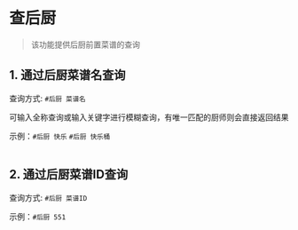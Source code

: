 # 查后厨

> 该功能提供后厨前置菜谱的查询

## 1. 通过后厨菜谱名查询

查询方式: `#后厨 菜谱名`

可输入全称查询或输入关键字进行模糊查询，有唯一匹配的厨师则会直接返回结果

示例：`#后厨 快乐` `#后厨 快乐桶`

![]()

## 2. 通过后厨菜谱ID查询

查询方式: `#后厨 菜谱ID`

示例：`#后厨 551`

![]()